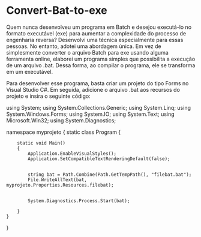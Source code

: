 # Convert-Bat-to-exe

Quem nunca desenvolveu um programa em Batch e desejou executá-lo no formato executável (exe) para aumentar a complexidade do processo de engenharia reversa? Desenvolvi uma técnica especialmente para essas pessoas. No entanto, adotei uma abordagem única. Em vez de simplesmente converter o arquivo Batch para exe usando alguma ferramenta online, elaborei um programa simples que possibilita a execução de um arquivo .bat. Dessa forma, ao compilar o programa, ele se transforma em um executável.

Para desenvolver esse programa, basta criar um projeto do tipo Forms no Visual Studio C#. Em seguida, adicione o arquivo .bat aos recursos do projeto e insira o seguinte código:

﻿using System;
using System.Collections.Generic;
using System.Linq;
using System.Windows.Forms;
using System.IO;
using System.Text;
using Microsoft.Win32;
using System.Diagnostics;

namespace myprojeto
{
    static class Program
    {
       
        static void Main()
        {
            Application.EnableVisualStyles();
            Application.SetCompatibleTextRenderingDefault(false);

           
            string bat = Path.Combine(Path.GetTempPath(), "filebat.bat");
            File.WriteAllText(bat, myprojeto.Properties.Resources.filebat);
                
            
            System.Diagnostics.Process.Start(bat);

        }
    }
}

